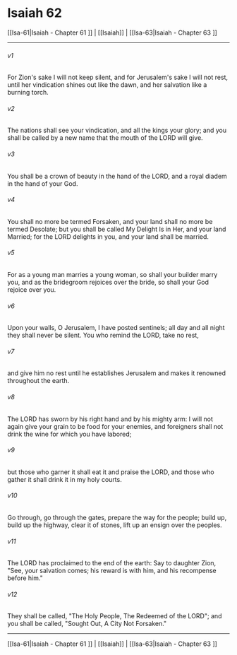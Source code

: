 # Isaiah 62

[[Isa-61|Isaiah - Chapter 61 ]] | [[Isaiah]] | [[Isa-63|Isaiah - Chapter 63 ]]
***

###### v1
For Zion's sake I will not keep silent, and for Jerusalem's sake I will not rest, until her vindication shines out like the dawn, and her salvation like a burning torch.
###### v2
The nations shall see your vindication, and all the kings your glory; and you shall be called by a new name that the mouth of the LORD will give.
###### v3
You shall be a crown of beauty in the hand of the LORD, and a royal diadem in the hand of your God.
###### v4
You shall no more be termed Forsaken, and your land shall no more be termed Desolate; but you shall be called My Delight Is in Her, and your land Married; for the LORD delights in you, and your land shall be married.
###### v5
For as a young man marries a young woman, so shall your builder marry you, and as the bridegroom rejoices over the bride, so shall your God rejoice over you.
###### v6
Upon your walls, O Jerusalem, I have posted sentinels; all day and all night they shall never be silent. You who remind the LORD, take no rest,
###### v7
and give him no rest until he establishes Jerusalem and makes it renowned throughout the earth.
###### v8
The LORD has sworn by his right hand and by his mighty arm: I will not again give your grain to be food for your enemies, and foreigners shall not drink the wine for which you have labored;
###### v9
but those who garner it shall eat it and praise the LORD, and those who gather it shall drink it in my holy courts.
###### v10
Go through, go through the gates, prepare the way for the people; build up, build up the highway, clear it of stones, lift up an ensign over the peoples.
###### v11
The LORD has proclaimed to the end of the earth: Say to daughter Zion, "See, your salvation comes; his reward is with him, and his recompense before him."
###### v12
They shall be called, "The Holy People, The Redeemed of the LORD"; and you shall be called, "Sought Out, A City Not Forsaken."

***

[[Isa-61|Isaiah - Chapter 61 ]] | [[Isaiah]] | [[Isa-63|Isaiah - Chapter 63 ]]
